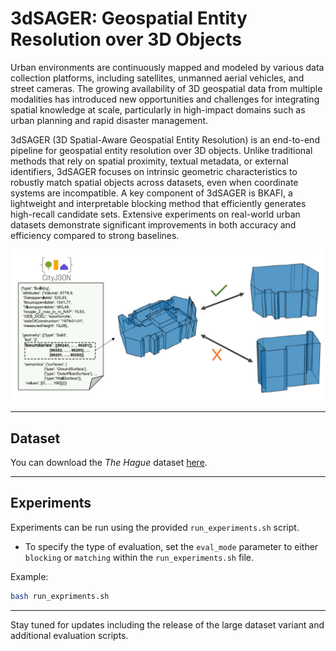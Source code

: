 # 3dSAGER: Geospatial Entity Resolution over 3D Objects

Urban environments are continuously mapped and modeled by various data collection platforms, including satellites, unmanned aerial vehicles, and street cameras. The growing availability of 3D geospatial data from multiple modalities has introduced new opportunities and challenges for integrating spatial knowledge at scale, particularly in high-impact domains such as urban planning and rapid disaster management.

3dSAGER (3D Spatial-Aware Geospatial Entity Resolution) is an end-to-end pipeline for geospatial entity resolution over 3D objects. Unlike traditional methods that rely on spatial proximity, textual metadata, or external identifiers, 3dSAGER focuses on intrinsic geometric characteristics to robustly match spatial objects across datasets, even when coordinate systems are incompatible. A key component of 3dSAGER is BKAFI, a lightweight and interpretable blocking method that efficiently generates high-recall candidate sets. Extensive experiments on real-world urban datasets demonstrate significant improvements in both accuracy and efficiency compared to strong baselines.
<p align="center">
  <img src="intro_fig.png" alt="3dSAGER Overview" width="500"/>
</p>

---

## Dataset
You can download the *The Hague* dataset [here](https://tinyurl.com/3dSAGERdataset).



[//]: # (Due to space constraints, we do not upload the full raw datasets &#40;as explained in the paper&#41;. Instead, we provide a processed version of the datasets &#40;object dictionary&#41;)

[//]: # ()
[//]: # (Currently, we publish only the **small variants** over **3 seeds**. The **large variant** will be uploaded soon.)

[//]: # ()
[//]: # (> **Important:**)

[//]: # (> )

[//]: # (> - Ensure that the parameter `load_object_dict` is set to **True** in the `config.py` file before running experiments.)

---

## Experiments

Experiments can be run using the provided `run_experiments.sh` script.

- To specify the type of evaluation, set the `eval_mode` parameter to either `blocking` or `matching` within the `run_experiments.sh` file.

Example:
```bash
bash run_expriments.sh
```

---

Stay tuned for updates including the release of the large dataset variant and additional evaluation scripts.
